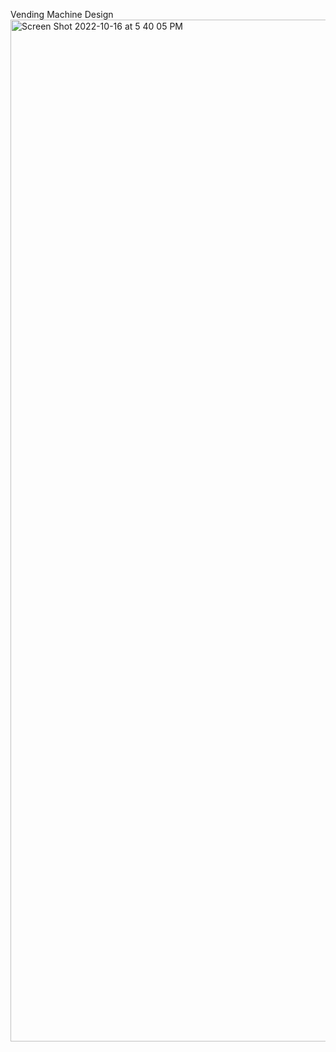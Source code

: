 Vending Machine Design
<img width="1635" alt="Screen Shot 2022-10-16 at 5 40 05 PM" src="https://user-images.githubusercontent.com/5514230/196042917-717fcc42-45f8-4095-b611-31ca6a35e239.png">
